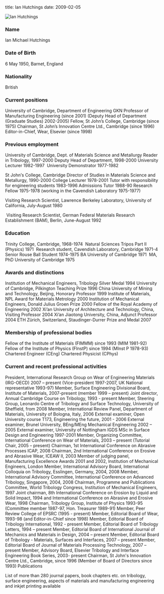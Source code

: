 title: Ian Hutchings
date: 2009-02-05  

![Ian Hutchings](/4m-association/images/ianhutchings.jpg) 

### Name

‭Ian Michael Hutchings

### Date of Birth

‭6‭ ‬May‭ ‬1950,‭ ‬Barnet,‭ ‬England

### Nationality

‭‬British

### Current positions

‎University of‭ ‬Cambridge,‭ ‬Department of Engineering
GKN Professor of Manufacturing Engineering‭ (‬since‭ ‬2001‭)
(Deputy Head of Department‎ (‏Graduate Studies‭) ‬2002-2005‭)
Fellow,‭ ‬St John‭’‬s‭ ‬College,‭ ‬Cambridge‭ (‬since‭ ‬1975‭)
Chairman,‎ ‏St John‭’‬s Innovation Centre Ltd.,‭ ‬Cambridge‭ (‬since‭ ‬1996‭)
Editor-in-Chief,‎ ‏Wear,‭ ‬Elsevier‭ (‬since‭ ‬1998‭)

### Previous employment‭

University of‭ ‬Cambridge,‭ ‬Dept.‭ ‬of Materials Science and Metallurgy
‏Reader in Tribology,‭ ‬1997-2000
‎‏Deputy Head of Department,‭ ‬1998-2000
‎‏University Lecturer‭ ‬1982-1997 ‬ University Demonstrator‭ ‬1977-1982‭

St John‎’‏s‭ ‬College,‭ ‬Cambridge‭
Director of Studies in Materials Science and Metallurgy,‭ ‬1990-2000
College Lecturer‭ ‬1978-2001
Tutor with responsibility for engineering students‭ ‬1983-1996
Admissions Tutor‭ ‬1988-90
Research Fellow‭ ‬1975-1978‭
(‬working in the Cavendish Laboratory‭ ‬1975-1977‭)

Visiting Research Scientist,‎ ‏Lawrence‭ ‬Berkeley Laboratory,‭ ‬University of‭ ‬California,‭ ‬July-August‭ ‬1980

‎ ‏Visiting Research Scientist,‭ ‬German Federal Materials Research‭ Establishment‭ (‬BAM‭)‬,‭ ‬Berlin,‭ June-August‭ 1992‭
### Education‭

Trinity‎ ‏College,‭ ‬Cambridge,‭ ‬1968-1974
‎ ‏Natural Sciences Tripos Part II‭ (‬Physics‭) ‬1971
‎ ‏Research student,‭ ‬Cavendish Laboratory,‭ ‬Cambridge‭ ‬1971-4
‎ ‏Senior Rouse Ball Student‭ ‬1974-1975
BA‭ ‬University of‭ ‬Cambridge‭ ‬1971
‎ ‏MA,‭ ‬PhD‭ ‬University of‭ ‬Cambridge‭ ‬1975

### Awards and distinctions

‎‏Institution of Mechanical Engineers,‭ ‬Tribology Silver Medal‭ ‬1994
‎‏University of‭ ‬Cambridge,‭ ‬Pilkington Teaching Prize‭ ‬1996
China‭ ‬University of Mining and Technology,‭ ‬Beijing,‭ ‬Honorary Professor‭ ‬1999 ‏Institute of‭ ‬Materials,‭ ‬NPL Award for Materials Metrology‭ ‬2000
‏Institution of Mechanical Engineers,‭ ‬Donald Julius Groen Prize‭ ‬2000
‏Fellow of the Royal‭ ‬Academy of‭ ‬Engineering‭ ‬2002
‏Xi‭’‬an‭ ‬University of‭ ‬Architecture and‭ ‬Technology,‭ ‬China,‭ Visiting Professor‭ ‬2004
‏Xi‭’‬an‭ ‬Jiaotong University,‭ ‬China,‭ ‬Adjunct Professor‭ ‬2004 ‏ETH‭ ‬Zürich,‭ ‬Switzerland,‭ ‬Staudinger-Durrer Prize and Medal‭ 2007
### Membership of professional bodies

Fellow of the‭ ‬Institute of‭ ‬Materials‭ (‬FIMMM‭) ‬since‭ ‬1993‭ (‬MIM‭ ‬1981-92‭)
Fellow of‎ ‏the‭ ‬Institute of‭ ‬Physics‭ (‬FInstP‭) ‬since‭ ‬1994‭ (‬MInst P‭ ‬1978-93‭) Chartered Engineer‎ (‏CEng‭) Chartered Physicist‎ (‏CPhys‭)

### Current and recent professional activities

President,‭ ‬International Research Group on Wear of Engineering Materials‭ (‬IRG-OECD‭) ‬2007‭ ‬– present‭ (‬Vice-president‭ ‬1997-2007,‭ ‬UK National representative‭ ‬1993-97‭)
Member,‭ ‬Surface Engineering Divisional Board,‭ ‬Institute of‭ ‬Materials,‭ ‬2007-present‭ (‬member‭ ‬1999‭ ‬– present‭)
Joint‭ ‬director,‭ ‬Annual Cambridge Course on Tribology,‭ ‬1993‭ ‬-‭ ‬present‭
Member,‭ ‬Steering Group,‭ ‬Leonardo Centre of Tribology and Surface Technology,‭ ‬University of‭ ‬Sheffield,‭ ‬from‭ ‬2008
Member,‭ ‬International Review Panel,‭ ‬Department of Materials,‭ ‬University of Bologna,‭ ‬Italy,‭ ‬2006
External examiner,‭ ‬Open University course T173,‭ ‬Engineering the future,‭ ‬2001‭ ‬-‭ ‬2006
External examiner,‭ ‬Brunel‭ ‬University,‭ ‬BEng/MEng‭ ‬Mechanical Engineering‭ ‬2002‭ ‬– 2005
External examiner,‭ ‬University of‭ ‬Nottingham IGDS MSc in Surface Design and Engineering‭ ‬1997-2001
Member,‭ ‬Organizing Committee,‭ ‬International Conference on Wear of Materials,‭ ‬2003‭ ‬– present‭ (‬Tutorial Chair,‭ ‬2005‭ ‬– present‭)
Chairman,‭ ‬1st International Conference on Abrasive Processes ICAP,‭ ‬2008
Chairman,‭ ‬2nd International Conference on Erosive and Abrasive Wear,‭ ‬ICEAW II,‭ ‬2003
Member of judging panel,‭ ‬Manufacturing Excellence Awards‭ ‬2001‭ ‬and‭ ‬2002,‭ ‬Institution of Mechanical Engineers,‭ ‬London
Member,‭ ‬International Advisory Board,‭ ‬International Colloquia on Tribology,‭ ‬Esslingen,‭ ‬Germany,‭ ‬2004,‭ ‬2008
Member,‭ ‬International Advisory Committee,‭ ‬International Conference on Advanced‭ ‬Tribology,‭ ‬Singapore,‭ ‬2004,‭ ‬2008
Chairman,‭ ‬Programme and Publications Committee,‭ ‬World‭ ‬Tribology Congress,‭ ‬Institution of Mechanical Engineers,‭ ‬1997
Joint chairman,‭ ‬8th International Conference on Erosion by Liquid and Solid Impact,‭ ‬1994‭ ‬and International Conference on‭ ‬Abrasive and Erosive Wear,‭ ‬1998
Chairman,‭ ‬Tribology Group,‭ ‬Institute of Physics‭ ‬1993-95‭ ‬ (Committee member‭ ‬1987-97,‭ ‬Hon.‭ ‬Treasurer‭ ‬1989-91‭) Member,‭ ‬Peer Review College of EPSRC‭ (‬1995‭ ‬-‭ ‬present‭)
Member,‭ ‬Editorial Board of‭ ‬Wear,‭ ‬1993-98‭ (‬and‭ ‬Editor-in-Chief since‭ ‬1998‭) Member,‭ ‬Editorial Board of‭ ‬Tribology International,‭ ‬1992‭ ‬-‭ ‬present Member,‭ ‬Editorial Board of‭ ‬Tribology Letters,‭ ‬1994‭ ‬– present‭ Member,‭ ‬Editorial Board of‭ ‬International Journal of Mechanics and Materials in Design,‭ ‬2004‭ ‬– present Member,‭ ‬Editorial Board of‭ ‬Tribology‭ ‬-‭ ‬Materials,‭ ‬Surfaces and Interfaces,‭ ‬2007‭ ‬– present Member,‭ ‬Editorial Board of‭ ‬Journal of Materials Processing Technology,‭ ‬2007‭ ‬– present Member,‭ ‬Advisory Board,‭ ‬Elsevier Tribology and Interface Engineering Book Series,‭ ‬2003-‭ ‬present Chairman,‭ ‬St John's Innovation Centre Ltd.,‭ ‬Cambridge,‭ ‬since‭ ‬1996‭ (‬Member of Board of Directors since‭ ‬1993‭)
Publications

List of‭ ‬more than‭ ‬280‭ ‬journal papers,‭ ‬book chapters etc.‭ ‬on tribology,‭ ‬surface engineering,‭ ‬aspects of materials and manufacturing engineering and inkjet printing available